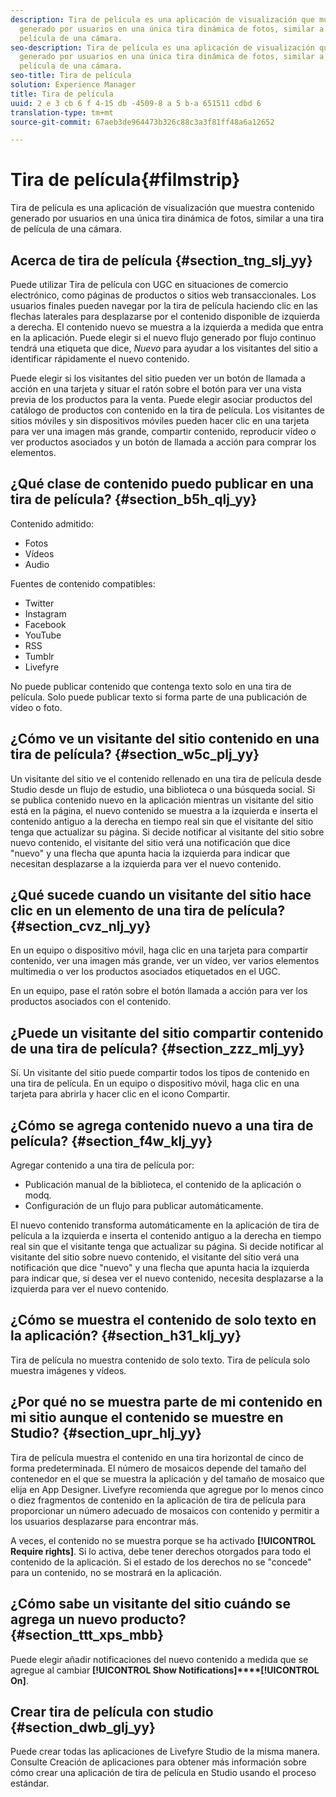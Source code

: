 ```yaml
---
description: Tira de película es una aplicación de visualización que muestra contenido
  generado por usuarios en una única tira dinámica de fotos, similar a una tira de
  película de una cámara.
seo-description: Tira de película es una aplicación de visualización que muestra contenido
  generado por usuarios en una única tira dinámica de fotos, similar a una tira de
  película de una cámara.
seo-title: Tira de película
solution: Experience Manager
title: Tira de película
uuid: 2 e 3 cb 6 f 4-15 db -4509-8 a 5 b-a 651511 cdbd 6
translation-type: tm+mt
source-git-commit: 67aeb3de964473b326c88c3a3f81ff48a6a12652

---
```



# Tira de película{#filmstrip}

Tira de película es una aplicación de visualización que muestra contenido generado por usuarios en una única tira dinámica de fotos, similar a una tira de película de una cámara.

## Acerca de tira de película {#section_tng_slj_yy}

Puede utilizar Tira de película con UGC en situaciones de comercio electrónico, como páginas de productos o sitios web transaccionales. Los usuarios finales pueden navegar por la tira de película haciendo clic en las flechas laterales para desplazarse por el contenido disponible de izquierda a derecha. El contenido nuevo se muestra a la izquierda a medida que entra en la aplicación. Puede elegir si el nuevo flujo generado por flujo continuo tendrá una etiqueta que dice, *Nuevo* para ayudar a los visitantes del sitio a identificar rápidamente el nuevo contenido.

Puede elegir si los visitantes del sitio pueden ver un botón de llamada a acción en una tarjeta y situar el ratón sobre el botón para ver una vista previa de los productos para la venta. Puede elegir asociar productos del catálogo de productos con contenido en la tira de película. Los visitantes de sitios móviles y sin dispositivos móviles pueden hacer clic en una tarjeta para ver una imagen más grande, compartir contenido, reproducir vídeo o ver productos asociados y un botón de llamada a acción para comprar los elementos.

## ¿Qué clase de contenido puedo publicar en una tira de película? {#section_b5h_qlj_yy}

Contenido admitido:

* Fotos
* Vídeos
* Audio

Fuentes de contenido compatibles:

* Twitter
* Instagram
* Facebook
* YouTube
* RSS
* Tumblr
* Livefyre

No puede publicar contenido que contenga texto solo en una tira de película. Solo puede publicar texto si forma parte de una publicación de vídeo o foto.

## ¿Cómo ve un visitante del sitio contenido en una tira de película? {#section_w5c_plj_yy}

Un visitante del sitio ve el contenido rellenado en una tira de película desde Studio desde un flujo de estudio, una biblioteca o una búsqueda social. Si se publica contenido nuevo en la aplicación mientras un visitante del sitio está en la página, el nuevo contenido se muestra a la izquierda e inserta el contenido antiguo a la derecha en tiempo real sin que el visitante del sitio tenga que actualizar su página. Si decide notificar al visitante del sitio sobre nuevo contenido, el visitante del sitio verá una notificación que dice "nuevo" y una flecha que apunta hacia la izquierda para indicar que necesitan desplazarse a la izquierda para ver el nuevo contenido.

## ¿Qué sucede cuando un visitante del sitio hace clic en un elemento de una tira de película? {#section_cvz_nlj_yy}

En un equipo o dispositivo móvil, haga clic en una tarjeta para compartir contenido, ver una imagen más grande, ver un vídeo, ver varios elementos multimedia o ver los productos asociados etiquetados en el UGC.

En un equipo, pase el ratón sobre el botón llamada a acción para ver los productos asociados con el contenido.

## ¿Puede un visitante del sitio compartir contenido de una tira de película? {#section_zzz_mlj_yy}

Sí. Un visitante del sitio puede compartir todos los tipos de contenido en una tira de película. En un equipo o dispositivo móvil, haga clic en una tarjeta para abrirla y hacer clic en el icono Compartir.

## ¿Cómo se agrega contenido nuevo a una tira de película? {#section_f4w_klj_yy}

Agregar contenido a una tira de película por:

* Publicación manual de la biblioteca, el contenido de la aplicación o modq.
* Configuración de un flujo para publicar automáticamente.

El nuevo contenido transforma automáticamente en la aplicación de tira de película a la izquierda e inserta el contenido antiguo a la derecha en tiempo real sin que el visitante tenga que actualizar su página. Si decide notificar al visitante del sitio sobre nuevo contenido, el visitante del sitio verá una notificación que dice "nuevo" y una flecha que apunta hacia la izquierda para indicar que, si desea ver el nuevo contenido, necesita desplazarse a la izquierda para ver el nuevo contenido.

## ¿Cómo se muestra el contenido de solo texto en la aplicación? {#section_h31_klj_yy}

Tira de película no muestra contenido de solo texto. Tira de película solo muestra imágenes y vídeos.

## ¿Por qué no se muestra parte de mi contenido en mi sitio aunque el contenido se muestre en Studio? {#section_upr_hlj_yy}

Tira de película muestra el contenido en una tira horizontal de cinco de forma predeterminada. El número de mosaicos depende del tamaño del contenedor en el que se muestra la aplicación y del tamaño de mosaico que elija en App Designer. Livefyre recomienda que agregue por lo menos cinco o diez fragmentos de contenido en la aplicación de tira de película para proporcionar un número adecuado de mosaicos con contenido y permitir a los usuarios desplazarse para encontrar más.

A veces, el contenido no se muestra porque se ha activado **[!UICONTROL Require rights]**. Si lo activa, debe tener derechos otorgados para todo el contenido de la aplicación. Si el estado de los derechos no se "concede" para un contenido, no se mostrará en la aplicación.

## ¿Cómo sabe un visitante del sitio cuándo se agrega un nuevo producto? {#section_ttt_xps_mbb}

Puede elegir añadir notificaciones del nuevo contenido a medida que se agregue al cambiar **[!UICONTROL Show Notifications]****[!UICONTROL On]**.

## Crear tira de película con studio {#section_dwb_glj_yy}

Puede crear todas las aplicaciones de Livefyre Studio de la misma manera. Consulte Creación de aplicaciones para obtener más información sobre cómo crear una aplicación de tira de película en Studio usando el proceso estándar.